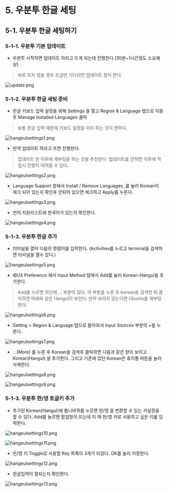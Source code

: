 # 5. 우분투 한글 세팅

## 5-1. 우분투 한글 세팅하기

### 5-1-1. 우분투 기본 업데이트

- 우분투 시작하면 업데이트 하라고 뜨게 되는데 진행한다.(30분~1시간정도 소요예상)
> 바로 뜨지 않을 경우 조금만 기다리면 업데이트 창이 뜬다.
> 
![update.png](../images/4_linux/update.png)


### 5-1-2. 우분투 한글 세팅 준비

- 한글 키보드 입력 설정을 위해 Settings 을 열고 Region & Language 탭으로 이동 후 
Manage Installed Languages 클릭
> 보통 한글 입력 때문에 키보드 설정을 미리 하는 것이 편하다. 


![hangeulsettings1.png](../images/4_linux/hangeulsettings1.png)

- 만약 업데이트 하라고 뜨면 진행한다.
> 업데이트 한 이후에 재부팅을 하는 것을 추천한다. 업데이트를 안하면 이후에 작업시 진행이 어려울 수 있다.

![hangeulsettings2.png](../images/4_linux/hangeulsettings2.png)

- Language Support 창에서 Install / Remove Languages..를 눌러 Korean이 체크 되어 있는지 확인후 안되어 있으면 체크하고 Apply를 누른다.

![hangeulsettings3.png](../images/4_linux/hangeulsettings3.png)

- 언어 지원리스트에 한국어가 있는지 확인한다.

![hangeulsettings4.png](../images/4_linux/hangeulsettings4.png)


### 5-1-3. 우분투 한글 추가

- 터미널을 열어 다음의 명령어를 입력한다. (Activities를 누르고 terminal을 검색하면 터미널을 열수 있다.)

![hangeulsettings5.png](../images/4_linux/hangeulsettings5.png)

- IBUS Preference 에서 Input Method 탭에서 Add를 눌러 Korean-Hangul을 추가한다.

> Add를 누르면 하단에 ... 부분이 있다. 이 부분을 누른 후 korean을 검색한 뒤 클릭하면 아래와 같은 Hangul이 보인다.
> 만약 보이지 않는다면 Ubuntu를 재부팅 한다.

![hangeulsettings6.png](../images/4_linux/hangeulsettings6.png)

- Setting > Region & Language 탭으로 돌아와서 Input Sources 부분의 +를 누른다.

![hangeulsettings7.png](../images/4_linux/hangeulsettings7.png)

- ...(More) 를 누른 후 Korean을 검색후 클릭하면 다음과 같은 창이 보이고 Korean(Hangul) 을 추가한다.
그리고 기존에 있던 Korean은 휴지통 버튼을 눌러 삭제한다.

![hangeulsettings8.png](../images/4_linux/hangeulsettings8.png)

![hangeulsettings9.png](../images/4_linux/hangeulsettings9.png)


### 5-1-3. 우분투 한/영 토글키 추가

- 추가된 Korean(Hangul)에 톱니바퀴를 누르면 한/영 을 변환할 수 있는 키설정을 할 수 있다. Add를 눌르면 팝업창이 뜨는데 이 때 한/영 키로 사용하고 싶은 키를 입력한다.

![hangeulsettings10.png](../images/4_linux/hangeulsettings10.png)

![hangeulsettings11.png](../images/4_linux/hangeulsettings11.png)

- 한/영 키 Toggle로 사용할 Key 목록이 3개가 되었다. OK를 눌러 저장한다.

![hangeulsettings12.png](../images/4_linux/hangeulsettings12.png)

- 한글입력이 잘되는지 확인한다.

![hangeulsettings13.png](../images/4_linux/hangeulsettings13.png)